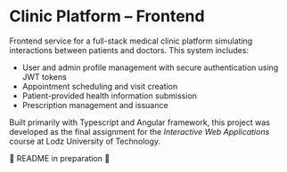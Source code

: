 # Clinic Platform – Frontend

Frontend service for a full-stack medical clinic platform simulating interactions between patients and doctors. This system includes:

- User and admin profile management with secure authentication using JWT tokens
- Appointment scheduling and visit creation
- Patient-provided health information submission
- Prescription management and issuance

Built primarily with Typescript and Angular framework, this project was developed as the final assignment for the _Interactive Web Applications_ course at Lodz University of Technology.

🚧 README in preparation 🚧
